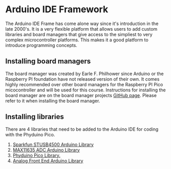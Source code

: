 # Arduino IDE Framework

The Arduino IDE Frame has come alone way since it's introduction in the late 2000's. It is a very flexible platform that allows users to add custom libraries and board managers that give access to the simpliest to very complex microcontroller platforms. This makes it a good platform to introduce programming concepts.

## Installing board managers

<p>
The board manager was created by Earle F. Philhower since Arduino or the Raspberry PI foundation have not released version of their own. It comes highly recommended over other board managers for the Raspberry PI Pico micocontroller and will be used for this course. Instructions for installing the board manager are on the board manager projects <a href="https://github.com/earlephilhower/arduino-pico.git">GitHub page</a>. Please refer to it when installing the board manager. 
</p>

## Installing libraries 

<p>
There are 4 libraries that need to be added to the Arduino IDE for coding with the Phyduino Pico.
</p>

1. <a href="https://github.com/sparkfun/SparkFun_STUSB4500_Arduino_Library/tree/7f76188b7900d930aeb7908319d463b6446257c6">Sparkfun STUSB4500 Arduino Library</a>
2. <a href="https://github.com/UofTPhyEssSW/Student-Workshop-Course-L1/tree/main/arduino/libraries/MAX11635">MAX11635 ADC Arduino Library</a>
3. <a href="https://github.com/UofTPhyEssSW/Student-Workshop-Course-L1/tree/main/arduino/libraries/phyduino_pico">Phyduino Pico Library.</a>
4. <a href="https://github.com/UofTPhyEssSW/Student-Workshop-Course-L1/tree/main/arduino/libraries/Analog_Front_End_Arduino_Library">Analog Front End Arduino Library</a>

<p>

</p>
